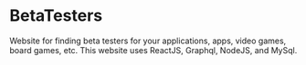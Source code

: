 # BetaTesters
Website for finding beta testers for your applications, apps, video games, board games, etc.  This website uses ReactJS, Graphql, NodeJS, and MySql.
